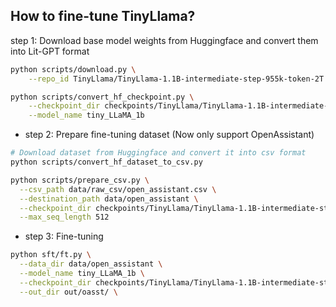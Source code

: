 ## How to fine-tune TinyLlama?

step 1: Download base model weights from Huggingface and convert them into Lit-GPT format

```bash
python scripts/download.py \
	--repo_id TinyLlama/TinyLlama-1.1B-intermediate-step-955k-token-2T
```

```bash
python scripts/convert_hf_checkpoint.py \
	--checkpoint_dir checkpoints/TinyLlama/TinyLlama-1.1B-intermediate-step-955k-token-2T \
	--model_name tiny_LLaMA_1b
```

- step 2: Prepare fine-tuning dataset (Now only support OpenAssistant)

```bash
# Download dataset from Huggingface and convert it into csv format
python scripts/convert_hf_dataset_to_csv.py
```
```bash
python scripts/prepare_csv.py \
  --csv_path data/raw_csv/open_assistant.csv \
  --destination_path data/open_assistant \
  --checkpoint_dir checkpoints/TinyLlama/TinyLlama-1.1B-intermediate-step-955k-token-2T \
  --max_seq_length 512
```

- step 3: Fine-tuning

```bash
python sft/ft.py \
  --data_dir data/open_assistant \
  --model_name tiny_LLaMA_1b \
  --checkpoint_dir checkpoints/TinyLlama/TinyLlama-1.1B-intermediate-step-955k-token-2T \
  --out_dir out/oasst/ \
```
